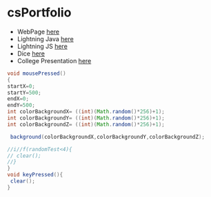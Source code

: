 # csPortfolio
* WebPage [here](https://taburaa.github.io/YummuInMyTummu/1test/tummu.html)
* Lightning Java [here](https://taburaa.github.io/lightning2/)
* Lightning JS [here]()
* Dice [here](https://taburaa.github.io/dice3/)
* College Presentation [here]()

```Java
void mousePressed()
{
startX=0;
startY=500;
endX=0;
endY=500;
int colorBackgroundX= ((int)(Math.random()*256)+1);
int colorBackgroundY= ((int)(Math.random()*256)+1);
int colorBackgroundZ= ((int)(Math.random()*256)+1);

 background(colorBackgroundX,colorBackgroundY,colorBackgroundZ); 

//i//f(randomTest<4){
// clear(); 
//}
}
void keyPressed(){
 clear(); 
}
```
